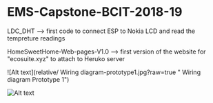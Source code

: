 # EMS-Capstone-BCIT-2018-19

LDC_DHT --> first code to connect ESP to Nokia LCD and read the tempreture readings

HomeSweetHome-Web-pages-V1.0 --> first version of the website for "ecosuite.xyz" to attach to Heruko server

![Alt text](relative/ Wiring diagram-prototype1.jpg?raw=true " Wiring diagram Prototype 1")

![Alt text](relative/prototype1.jpg?raw=true "Prototype 1")
